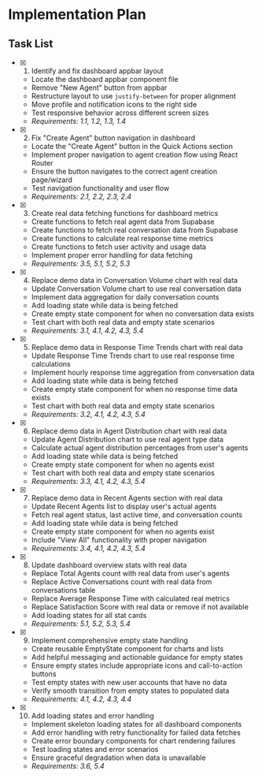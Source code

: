 # Implementation Plan

## Task List

- [x] 1. Identify and fix dashboard appbar layout
  - Locate the dashboard appbar component file
  - Remove "New Agent" button from appbar
  - Restructure layout to use `justify-between` for proper alignment
  - Move profile and notification icons to the right side
  - Test responsive behavior across different screen sizes
  - _Requirements: 1.1, 1.2, 1.3, 1.4_

- [x] 2. Fix "Create Agent" button navigation in dashboard
  - Locate the "Create Agent" button in the Quick Actions section
  - Implement proper navigation to agent creation flow using React Router
  - Ensure the button navigates to the correct agent creation page/wizard
  - Test navigation functionality and user flow
  - _Requirements: 2.1, 2.2, 2.3, 2.4_

- [x] 3. Create real data fetching functions for dashboard metrics
  - Create functions to fetch real agent data from Supabase
  - Create functions to fetch real conversation data from Supabase
  - Create functions to calculate real response time metrics
  - Create functions to fetch user activity and usage data
  - Implement proper error handling for data fetching
  - _Requirements: 3.5, 5.1, 5.2, 5.3_

- [x] 4. Replace demo data in Conversation Volume chart with real data
  - Update Conversation Volume chart to use real conversation data
  - Implement data aggregation for daily conversation counts
  - Add loading state while data is being fetched
  - Create empty state component for when no conversation data exists
  - Test chart with both real data and empty state scenarios
  - _Requirements: 3.1, 4.1, 4.2, 4.3, 5.4_

- [x] 5. Replace demo data in Response Time Trends chart with real data
  - Update Response Time Trends chart to use real response time calculations
  - Implement hourly response time aggregation from conversation data
  - Add loading state while data is being fetched
  - Create empty state component for when no response time data exists
  - Test chart with both real data and empty state scenarios
  - _Requirements: 3.2, 4.1, 4.2, 4.3, 5.4_

- [x] 6. Replace demo data in Agent Distribution chart with real data
  - Update Agent Distribution chart to use real agent type data
  - Calculate actual agent distribution percentages from user's agents
  - Add loading state while data is being fetched
  - Create empty state component for when no agents exist
  - Test chart with both real data and empty state scenarios
  - _Requirements: 3.3, 4.1, 4.2, 4.3, 5.4_

- [x] 7. Replace demo data in Recent Agents section with real data
  - Update Recent Agents list to display user's actual agents
  - Fetch real agent status, last active time, and conversation counts
  - Add loading state while data is being fetched
  - Create empty state component for when no agents exist
  - Include "View All" functionality with proper navigation
  - _Requirements: 3.4, 4.1, 4.2, 4.3, 5.4_

- [x] 8. Update dashboard overview stats with real data
  - Replace Total Agents count with real data from user's agents
  - Replace Active Conversations count with real data from conversations table
  - Replace Average Response Time with calculated real metrics
  - Replace Satisfaction Score with real data or remove if not available
  - Add loading states for all stat cards
  - _Requirements: 5.1, 5.2, 5.3, 5.4_

- [x] 9. Implement comprehensive empty state handling
  - Create reusable EmptyState component for charts and lists
  - Add helpful messaging and actionable guidance for empty states
  - Ensure empty states include appropriate icons and call-to-action buttons
  - Test empty states with new user accounts that have no data
  - Verify smooth transition from empty states to populated data
  - _Requirements: 4.1, 4.2, 4.3, 4.4_

- [x] 10. Add loading states and error handling
  - Implement skeleton loading states for all dashboard components
  - Add error handling with retry functionality for failed data fetches
  - Create error boundary components for chart rendering failures
  - Test loading states and error scenarios
  - Ensure graceful degradation when data is unavailable
  - _Requirements: 3.6, 5.4_